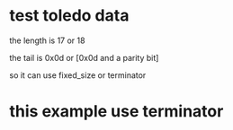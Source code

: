 # test toledo data

the length is 17 or 18

the tail is 0x0d or [0x0d and a parity bit]

so it can use fixed_size or terminator

# this example use terminator